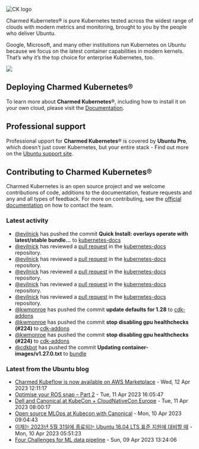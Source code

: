 ![CK logo](https://assets.ubuntu.com/v1/451d4cf4-Charmed+Kubernetes_RGB_onWhite_2022.svg)

Charmed Kubernetes® is pure Kubernetes tested across the widest range of clouds with modern metrics and monitoring, brought to you by the people who deliver Ubuntu.

Google, Microsoft, and many other institutions run Kubernetes on Ubuntu because we focus on the latest container capabilities in modern kernels. That’s why it’s the top choice for enterprise Kubernetes, too.

![](https://assets.ubuntu.com/v1/843c77b6-juju-at-a-glace.svg)

## Deploying Charmed Kubernetes®

To learn more about **Charmed Kubernetes**®, including how to install it on your own cloud, please visit the [Documentation][docs].

## Professional support

Professional upport for **Charmed Kubernetes**® is covered by **Ubuntu Pro**, which doesn't just cover Kubernetes, but your entire stack - Find out more on the [Ubuntu support site](https://ubuntu.com/support).

## Contributing to Charmed Kubernetes®

Charmed Kubernetes is an open source project and we welcome contributions of code, additions to the documentation, feature requests and any and all types of feedback. For more on contributing, see the [official documentation][get-in-touch] on how to contact the team.

<!-- LINKS -->
[docs]: https://ubuntu.com/kubernetes/docs
[get-in-touch]: https://ubuntu.com/kubernetes/docs/get-in-touch

### Latest activity

<!-- activity starts -->
 - [@evilnick](https://github.com/evilnick) has pushed the commit **Quick Install: overlays operate with latest/stable bundle...** to [kubernetes-docs](https://github.com/charmed-kubernetes/kubernetes-docs)
 - [@evilnick](https://github.com/evilnick) has reviewed a [pull request](https://github.com/charmed-kubernetes/kubernetes-docs/pull/762) in the [kubernetes-docs](https://github.com/charmed-kubernetes/kubernetes-docs) repository.
 - [@evilnick](https://github.com/evilnick) has reviewed a [pull request](https://github.com/charmed-kubernetes/kubernetes-docs/pull/762) in the [kubernetes-docs](https://github.com/charmed-kubernetes/kubernetes-docs) repository.
 - [@evilnick](https://github.com/evilnick) has reviewed a [pull request](https://github.com/charmed-kubernetes/kubernetes-docs/pull/764) in the [kubernetes-docs](https://github.com/charmed-kubernetes/kubernetes-docs) repository.
 - [@evilnick](https://github.com/evilnick) has reviewed a [pull request](https://github.com/charmed-kubernetes/kubernetes-docs/pull/764) in the [kubernetes-docs](https://github.com/charmed-kubernetes/kubernetes-docs) repository.
 - [@evilnick](https://github.com/evilnick) has reviewed a [pull request](https://github.com/charmed-kubernetes/kubernetes-docs/pull/764) in the [kubernetes-docs](https://github.com/charmed-kubernetes/kubernetes-docs) repository.
 - [@kwmonroe](https://github.com/kwmonroe) has pushed the commit **update defaults for 1.28** to [cdk-addons](https://github.com/charmed-kubernetes/cdk-addons)
 - [@kwmonroe](https://github.com/kwmonroe) has pushed the commit **stop disabling gpu healthchecks (#224)** to [cdk-addons](https://github.com/charmed-kubernetes/cdk-addons)
 - [@kwmonroe](https://github.com/kwmonroe) has pushed the commit **stop disabling gpu healthchecks (#224)** to [cdk-addons](https://github.com/charmed-kubernetes/cdk-addons)
 - [@cdkbot](https://github.com/cdkbot) has pushed the commit **Updating container-images/v1.27.0.txt** to [bundle](https://github.com/charmed-kubernetes/bundle)
<!-- activity ends -->

<!-- roadmap starts -->

<!-- roadmap ends -->

### Latest from the Ubuntu blog

<!-- blog starts -->
* [Charmed Kubeflow is now available on AWS Marketplace](https://ubuntu.com//blog/kubeflow-appliance-aws) - Wed, 12 Apr 2023 12:11:17 
* [Optimise your ROS snap – Part 2](https://ubuntu.com//blog/optimise-your-ros-snap-part-2) - Tue, 11 Apr 2023 16:05:47 
* [Dell and Canonical at KubeCon + CloudNativeCon Europe](https://ubuntu.com//blog/dell-and-canonical-at-kubecon-cloudnativecon-europe) - Tue, 11 Apr 2023 08:00:17 
* [Open source MLOps at Kubecon with Canonical](https://ubuntu.com//blog/mlops-kubecon-europe-2023) - Mon, 10 Apr 2023 09:04:43 
* [이제는 2023년 5월 31일에 종료되는 Ubuntu 18.04 LTS 표준 지원에 대비할 때](https://ubuntu.com//blog/18-04-end-of-standard-support-kr) - Mon, 10 Apr 2023 05:51:23 
* [Four Challenges for ML data pipeline](https://ubuntu.com//blog/four-challenges-for-ml-data-pipeline) - Sun, 09 Apr 2023 13:24:06 
<!-- blog ends -->

